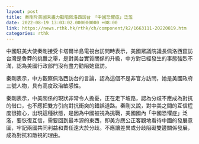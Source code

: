 ```yaml
---
layout: post
title: 秦剛斥美國未盡力勸阻佩洛西訪台　「中國恐懼症」泛濫
date: 2022-08-19 13:03:02.000000000 +08:00
link: https://news.rthk.hk/rthk/ch/component/k2/1663111-20220819.htm
categories: rthk
---
```


中國駐美大使秦剛接受卡塔爾半島電視台訪問時表示，美國眾議院議長佩洛西竄訪台灣是魯莽的挑釁之舉，是對美台實質關係的升級，中方對已經發生的事態強烈不滿，認為美國行政部門沒有盡力勸阻她竄訪。

秦剛表示，中方觀察佩洛西訪台的言論，認為這個不是非官方訪問，她是美國政府三號人物，具有高度政治敏感性。

秦剛表示，中美關係的現狀非常令人擔憂，正在走下坡路，認為分歧不應成為對抗的借口，也不應把雙方引向對抗衝突的錯誤道路。秦剛又說，對中美之間的互信程度很擔心，出現這種狀態，是因為中國被視為挑戰，美國國內「中國恐懼症」泛濫，要恢復互信，需要回到最本源的東西，即美方應公正客觀地看待中國的發展意圖，牢記兩國共同利益和責任遠大於分歧。不應讓差異或分歧阻礙雙邊關係發展，成為對抗和敵視的理由。
